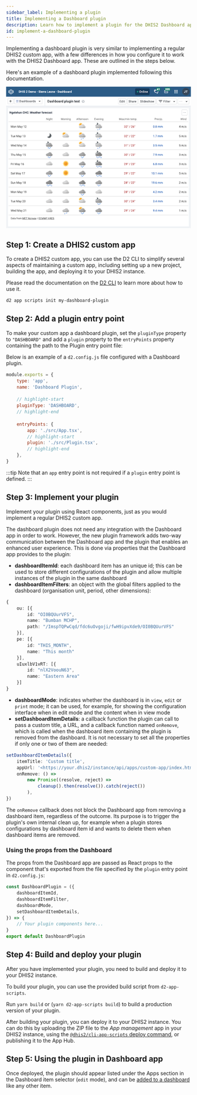 ```yaml
---
sidebar_label: Implementing a plugin
title: Implementing a Dashboard plugin
description: Learn how to implement a plugin for the DHIS2 Dashboard app.
id: implement-a-dashboard-plugin
---
```


Implementing a dashboard plugin is very similar to implementing a regular DHIS2 custom app, with a few differences in how you configure it to work with the DHIS2 Dashboard app. These are outlined in the steps below.

Here's an example of a dashboard plugin implemented following this documentation.

![Climate data dashboard plugin](./resources/dashboard-plugin-example.png)

## Step 1: Create a DHIS2 custom app

To create a DHIS2 custom app, you can use the D2 CLI to simplify several aspects of maintaining a custom app, including setting up a new project, building the app, and deploying it to your DHIS2 instance.

Please read the documentation on the [D2 CLI](/docs/quickstart/quickstart-web) to learn more about how to use it.

```sh
d2 app scripts init my-dashboard-plugin
```

## Step 2: Add a plugin entry point

To make your custom app a dashboard plugin, set the `pluginType` property to `"DASHBOARD"` and add a `plugin` property to the `entryPoints` property containing the path to the Plugin entry point file:

Below is an example of a `d2.config.js` file configured with a Dashboard plugin.

```js
module.exports = {
    type: 'app',
    name: 'Dashboard Plugin',

    // highlight-start
    pluginType: 'DASHBOARD',
    // highlight-end

    entryPoints: {
        app: './src/App.tsx',
        // highlight-start
        plugin: './src/Plugin.tsx',
        // highlight-end
    },
}
```

:::tip
Note that an `app` entry point is not required if a `plugin` entry point is defined.
:::

## Step 3: Implement your plugin

Implement your plugin using React components, just as you would implement a regular DHIS2 custom app.

The dashboard plugin does not need any integration with the Dashboard app in order to work. However, the new plugin framework adds two-way communication between the Dashboard app and the plugin that enables an enhanced user experience. This is done via properties that the Dashboard app provides to the plugin:

-   **dashboardItemId**: each dashboard item has an unique id; this can be used to store different configurations of the plugin and allow multiple instances of the plugin in the same dashboard
-   **dashboardItemFilters**: an object with the global filters applied to the dashboard (organisation unit, period, other dimensions):

```ts
{
    ou: [{
        id: "OI0BQUurVFS",
        name: "Bumban MCHP",
        path: "/ImspTQPwCqd/fdc6uOvgoji/fwH9ipvXde9/OI0BQUurVFS"
    }],
    pe: [{
        id: "THIS_MONTH",
        name: "This month"
    }],
    uIuxlbV1vRT: [{
        id: "nlX2VoouN63",
        name: "Eastern Area"
    }]
}
```

-   **dashboardMode**: indicates whether the dashboard is in `view`, `edit` or `print` mode; it can be used, for example, for showing the configuration interface when in edit mode and the content when in view mode
-   **setDashboardItemDetails**: a callback function the plugin can call to pass a custom title, a URL, and a callback function named `onRemove`, which is called when the dashboard item containing the plugin is removed from the dashboard. It is not necessary to set all the properties if only one or two of them are needed:

```ts
setDashboardItemDetails({
    itemTitle: 'Custom title',
    appUrl: '<https://your.dhis2/instance/api/apps/custom-app/index.html#/path/to/some/page>',
    onRemove: () =>
        new Promise((resolve, reject) =>
            cleanup().then(resolve()).catch(reject())
        ),
})
```

The `onRemove` callback does not block the Dashboard app from removing a dashboard item, regardless of the outcome.
Its purpose is to trigger the plugin's own internal clean up, for example when a plugin stores configurations by dashboard item id and wants to delete them when dashboard items are removed.

### Using the props from the Dashboard

The props from the Dashboard app are passed as React props to the component that's exported from the file specified by the `plugin` entry point in `d2.config.js`:

```js title="src/Plugin.tsx"
const DashboardPlugin = ({
    dashboardItemId,
    dashboardItemFilter,
    dashboardMode,
    setDashboardItemDetails,
}) => {
    // Your plugin components here...
}
export default DashboardPlugin
```

## Step 4: Build and deploy your plugin

After you have implemented your plugin, you need to build and deploy it to your DHIS2 instance.

To build your plugin, you can use the provided build script from `d2-app-scripts`.

Run `yarn build` or (`yarn d2-app-scripts build`) to build a production version of your plugin.

After building your plugin, you can deploy it to your DHIS2 instance.
You can do this by uploading the ZIP file to the _App management_ app in your DHIS2 instance, using the [`@dhis2/cli-app-scripts` deploy command](http://localhost:3000/docs/app-platform/scripts/deploy), or publishing it to the App Hub.

## Step 5: Using the plugin in Dashboard app

Once deployed, the plugin should appear listed under the Apps section in the Dashboard item selector (`edit` mode), and can be [added to a dashboard](https://docs.dhis2.org/en/use/user-guides/dhis-core-version-master/analysing-data/dashboards.html#adding-items-to-the-dashboard) like any other item.
